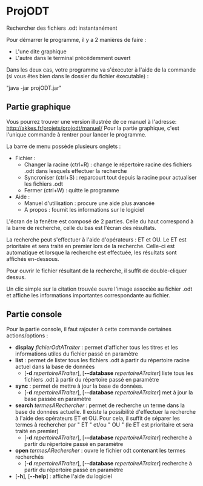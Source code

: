 ProjODT
=======

Rechercher des fichiers .odt instantanément

Pour démarrer le programme, il y a 2 manières de faire :
* L'une dite graphique
* L'autre dans le terminal précédemment ouvert

Dans les deux cas, votre programme va s'éxecuter à l'aide de la commande (si vous êtes bien dans le dossier du fichier éxecutable) :

"java -jar projODT.jar"

Partie graphique
----------------
Vous pourrez trouver une version illustrée de ce manuel à l'adresse: http://akkes.fr/projets/projodt/manuel/
Pour la partie graphique, c'est l'unique commande à rentrer pour lancer le programme.

La barre de menu possède plusieurs onglets :
* Fichier :
  * Changer la racine (ctrl+R) : change le répertoire racine des fichiers .odt dans lesquels effectuer la recherche
  * Syncroniser (ctrl+S) : reparcourt tout depuis la racine pour actualiser les fichiers .odt
  * Fermer (ctrl+W) : quitte le programme
* Aide :
  * Manuel d'utilisation : procure une aide plus avancée
  * A propos : fournit les informations sur le logiciel

L'écran de la fenêtre est composé de 2 parties. Celle du haut correspond à la barre de recherche, celle du bas est l'écran des résultats.

La recherche peut s'effectuer à l'aide d'opérateurs : ET et OU. Le ET est prioritaire et sera traité en premier lors de la recherche. Celle-ci est automatique et lorsque la recherche est effectuée, les résultats sont affichés en-dessous.

Pour ouvrir le fichier résultant de la recherche, il suffit de double-cliquer dessus.

Un clic simple sur la citation trouvée ouvre l'image associée au fichier .odt et affiche les informations importantes correspondante au fichier.

Partie console
--------------
Pour la partie console, il faut rajouter à cette commande certaines actions/options :

* __display__ _fichierOdtATraiter_ : permet d'afficher tous les titres et les informations utiles du fichier passé en paramètre
* __list__  : permet de lister tous les fichiers .odt à partir du répertoire racine actuel dans la base de données
  * [__-d__ _repertoireATraiter_], [__--database__ _repertoireATraiter_] liste tous les fichiers .odt à partir du répertoire passé en paramètre
* __sync__ : permet de mettre à jour la base de données.
  * [__-d__ _repertoireATraiter_], [__--database__ _repertoireATraiter_] met à jour la base passée en paramètre
* __search__ _termesARechercher_ : permet de recherche un terme dans la base de données actuelle. Il existe la possibilité d'effectuer la recherche à l'aide des opérateurs ET et OU. Pour cela, il suffit de séparer les termes à rechercher par " ET " et/ou " OU " (le ET est prioritaire et sera traité en premier)
  * [__-d__ _repertoireATraiter_], [__--database__ _repertoireATraiter_]  recherche à partir du répertoire passé en paramètre
* __open__ _termesARechercher_ : ouvre le fichier odt contenant les termes recherchés
  * [__-d__ _repertoireATraiter_], [__--database__ _repertoireATraiter_]  recherche à partir du répertoire passé en paramètre
* [__-h__], [__--help__] : affiche l'aide du logiciel
